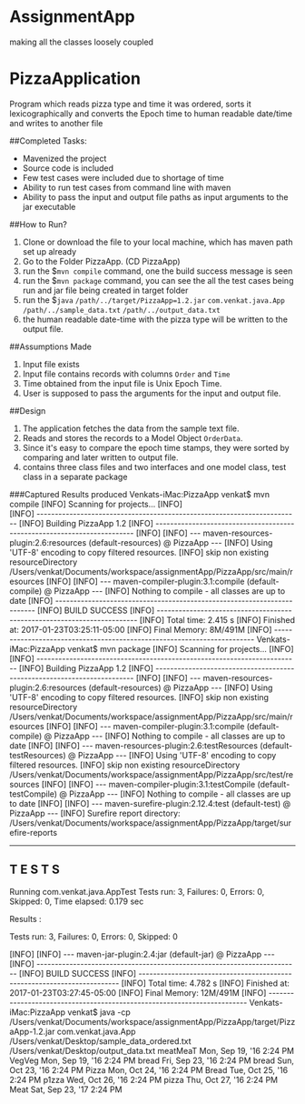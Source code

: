 # AssignmentApp
making all the classes loosely coupled

# PizzaApplication
Program which reads pizza type and time it was ordered, sorts it lexicographically and converts the Epoch time to human readable date/time and writes to another file

##Completed Tasks:
- Mavenized the project
- Source code is included
- Few test cases were included due to shortage of time
- Ability to run test cases from command line with maven
- Ability to pass the input and output file paths as input arguments to the jar executable


##How to Run?
1. Clone or download the file to your local machine, which has maven path set up already
2. Go to the Folder PizzaApp. (CD PizzaApp)
3. run the $`mvn compile` command, one the build success message is seen
4. run the $`mvn package` command, you can see the all the test cases being run and jar file being created in target folder
5. run the $`java` `/path/../target/PizzaApp=1.2.jar` `com.venkat.java.App` `/path/../sample_data.txt` `/path/../output_data.txt`
6. the human readable date-time with the pizza type will be written to the output file.

##Assumptions Made
1. Input file exists
2. Input file contains records with columns `Order` and `Time`
3. Time obtained from the input file is Unix Epoch Time.
4. User is supposed to pass the arguments for the input and output file.

##Design
1. The application fetches the data from the sample text file.
2. Reads and stores the records to a Model Object `OrderData`.
3. Since it's easy to compare the epoch time stamps, they were sorted by comparing and later written to output file.
4. contains three class files and two interfaces and one model class, test class in a separate package


###Captured Results produced
Venkats-iMac:PizzaApp venkat$ mvn compile
[INFO] Scanning for projects...
[INFO]                                                                         
[INFO] ------------------------------------------------------------------------
[INFO] Building PizzaApp 1.2
[INFO] ------------------------------------------------------------------------
[INFO] 
[INFO] --- maven-resources-plugin:2.6:resources (default-resources) @ PizzaApp ---
[INFO] Using 'UTF-8' encoding to copy filtered resources.
[INFO] skip non existing resourceDirectory /Users/venkat/Documents/workspace/assignmentApp/PizzaApp/src/main/resources
[INFO] 
[INFO] --- maven-compiler-plugin:3.1:compile (default-compile) @ PizzaApp ---
[INFO] Nothing to compile - all classes are up to date
[INFO] ------------------------------------------------------------------------
[INFO] BUILD SUCCESS
[INFO] ------------------------------------------------------------------------
[INFO] Total time: 2.415 s
[INFO] Finished at: 2017-01-23T03:25:11-05:00
[INFO] Final Memory: 8M/491M
[INFO] ------------------------------------------------------------------------
Venkats-iMac:PizzaApp venkat$ mvn package
[INFO] Scanning for projects...
[INFO]                                                                         
[INFO] ------------------------------------------------------------------------
[INFO] Building PizzaApp 1.2
[INFO] ------------------------------------------------------------------------
[INFO] 
[INFO] --- maven-resources-plugin:2.6:resources (default-resources) @ PizzaApp ---
[INFO] Using 'UTF-8' encoding to copy filtered resources.
[INFO] skip non existing resourceDirectory /Users/venkat/Documents/workspace/assignmentApp/PizzaApp/src/main/resources
[INFO] 
[INFO] --- maven-compiler-plugin:3.1:compile (default-compile) @ PizzaApp ---
[INFO] Nothing to compile - all classes are up to date
[INFO] 
[INFO] --- maven-resources-plugin:2.6:testResources (default-testResources) @ PizzaApp ---
[INFO] Using 'UTF-8' encoding to copy filtered resources.
[INFO] skip non existing resourceDirectory /Users/venkat/Documents/workspace/assignmentApp/PizzaApp/src/test/resources
[INFO] 
[INFO] --- maven-compiler-plugin:3.1:testCompile (default-testCompile) @ PizzaApp ---
[INFO] Nothing to compile - all classes are up to date
[INFO] 
[INFO] --- maven-surefire-plugin:2.12.4:test (default-test) @ PizzaApp ---
[INFO] Surefire report directory: /Users/venkat/Documents/workspace/assignmentApp/PizzaApp/target/surefire-reports

-------------------------------------------------------
 T E S T S
-------------------------------------------------------
Running com.venkat.java.AppTest
Tests run: 3, Failures: 0, Errors: 0, Skipped: 0, Time elapsed: 0.179 sec

Results :

Tests run: 3, Failures: 0, Errors: 0, Skipped: 0

[INFO] 
[INFO] --- maven-jar-plugin:2.4:jar (default-jar) @ PizzaApp ---
[INFO] ------------------------------------------------------------------------
[INFO] BUILD SUCCESS
[INFO] ------------------------------------------------------------------------
[INFO] Total time: 4.782 s
[INFO] Finished at: 2017-01-23T03:27:45-05:00
[INFO] Final Memory: 12M/491M
[INFO] ------------------------------------------------------------------------
Venkats-iMac:PizzaApp venkat$ java -cp /Users/venkat/Documents/workspace/assignmentApp/PizzaApp/target/PizzaApp-1.2.jar com.venkat.java.App /Users/venkat/Desktop/sample_data_ordered.txt /Users/venkat/Desktop/output_data.txt 
meatMeaT	Mon, Sep 19, '16 2:24 PM
VegVeg	Mon, Sep 19, '16 2:24 PM
bread	Fri, Sep 23, '16 2:24 PM
bread	Sun, Oct 23, '16 2:24 PM
Pizza	Mon, Oct 24, '16 2:24 PM
Bread	Tue, Oct 25, '16 2:24 PM
p1zza	Wed, Oct 26, '16 2:24 PM
pizza	Thu, Oct 27, '16 2:24 PM
Meat	Sat, Sep 23, '17 2:24 PM



